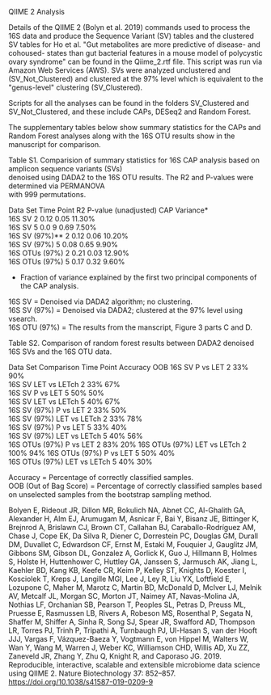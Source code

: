 QIIME 2 Analysis

Details of the QIIME 2 (Bolyn et al. 2019) commands used to process the 16S data and produce the Sequence Variant (SV) tables and the clustered SV tables for Ho et al. "Gut metabolites are more predictive of disease- and cohoused- states than gut bacterial features in a mouse model of polycystic ovary syndrome" can be found in the Qiime_2.rtf file. This script was run via Amazon Web Services (AWS). SVs were analyzed unclustered and (SV_Not_Clustered) and clustered at the 97% level which is equivalent to the "genus-level" clustering (SV_Clustered).

Scripts for all the analyses can be found in the folders SV_Clustered and SV_Not_Clustered, and these include CAPs, DESeq2 and Random Forest.

The supplementary tables below show summary statistics for the CAPs and Random Forest analyses along with the 16S OTU results show in the manuscript for comparison. 

Table S1. Comparision of summary statistics for 16S CAP analysis based on amplicon sequence variants (SVs) 					
denoised using DADA2 to the 16S OTU results. The R2 and P-values were determined via PERMANOVA 					
with 999 permutations.					
					
Data  Set	        Time Point	  R2	  P-value (unadjusted)  CAP Variance*	
16S   SV	        2	            0.12	      0.05	            11.30%	
16S   SV 	        5	            0.0 9	      0.69	            7.50%	
16S   SV (97%)**	2	            0.12	      0.06              10.20%	
16S   SV (97%) 	  5	            0.08	      0.65	            9.90%	
16S   OTUs (97%)	2	            0.21	      0.03	            12.90%	
16S   OTUs (97%)	5	            0.17	      0.32	            9.60%	
					
* Fraction of variance explained by the first two principal components of the CAP analysis.					
					
16S SV = Denoised via DADA2 algorithm; no clustering.					
16S SV (97%) = Denoised via DADA2; clustered at the 97% level using vsearch.					
16S OTU (97%) = The results from the manscript, Figure 3 parts C and D.					
					
Table S2. Comparison of random forest results between DADA2 denoised 16S SVs and the 16S OTU data.					
					
Data Set	        Comparison	    Time Point  Accuracy	OOB	
16S SV	          P vs LET	      2	          33%	      90%	
16S SV	          LET vs LETch	  2	          33%	      67%	
16S SV	          P vs LET	      5	          50%	      50%	
16S SV	          LET vs LETch	  5	          40%	      67%	
16S SV (97%) 	    P vs LET	      2	          33%	      50%	
16S SV (97%) 	    LET vs LETch	  2	          33%	      78%	
16S SV (97%) 	    P vs LET	      5	          33%	      40%	
16S SV (97%) 	    LET vs LETch	  5	          40%	      56%	
16S OTUs (97%)	  P vs LET	      2	          83%     	20%	
16S OTUs (97%)	  LET vs LETch	  2	          100%      94%	
16S OTUs (97%)	  P vs LET	      5	          50%	      40%	
16S OTUs (97%)	  LET vs LETch	  5	          40%	      30%	
					
Accuracy = Percentage of correctly classified samples.					
OOB (Out of Bag Score) = Percentage of correctly classified samples based on unselected samples from the bootstrap sampling method.



Bolyen E, Rideout JR, Dillon MR, Bokulich NA, Abnet CC, Al-Ghalith GA, Alexander H, Alm EJ, Arumugam M, Asnicar F, Bai Y, Bisanz JE, Bittinger K, Brejnrod A, Brislawn CJ, Brown CT, Callahan BJ, Caraballo-Rodríguez AM, Chase J, Cope EK, Da Silva R, Diener C, Dorrestein PC, Douglas GM, Durall DM, Duvallet C, Edwardson CF, Ernst M, Estaki M, Fouquier J, Gauglitz JM, Gibbons SM, Gibson DL, Gonzalez A, Gorlick K, Guo J, Hillmann B, Holmes S, Holste H, Huttenhower C, Huttley GA, Janssen S, Jarmusch AK, Jiang L, Kaehler BD, Kang KB, Keefe CR, Keim P, Kelley ST, Knights D, Koester I, Kosciolek T, Kreps J, Langille MGI, Lee J, Ley R, Liu YX, Loftfield E, Lozupone C, Maher M, Marotz C, Martin BD, McDonald D, McIver LJ, Melnik AV, Metcalf JL, Morgan SC, Morton JT, Naimey AT, Navas-Molina JA, Nothias LF, Orchanian SB, Pearson T, Peoples SL, Petras D, Preuss ML, Pruesse E, Rasmussen LB, Rivers A, Robeson MS, Rosenthal P, Segata N, Shaffer M, Shiffer A, Sinha R, Song SJ, Spear JR, Swafford AD, Thompson LR, Torres PJ, Trinh P, Tripathi A, Turnbaugh PJ, Ul-Hasan S, van der Hooft JJJ, Vargas F, Vázquez-Baeza Y, Vogtmann E, von Hippel M, Walters W, Wan Y, Wang M, Warren J, Weber KC, Williamson CHD, Willis AD, Xu ZZ, Zaneveld JR, Zhang Y, Zhu Q, Knight R, and Caporaso JG. 2019. Reproducible, interactive, scalable and extensible microbiome data science using QIIME 2. Nature Biotechnology 37: 852–857. https://doi.org/10.1038/s41587-019-0209-9 
